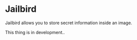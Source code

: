 # Jailbird

Jailbird allows you to store secret information inside an image.

This thing is in development..
